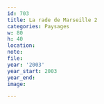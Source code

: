 ```yaml
---
id: 703
title: La rade de Marseille 2
categories: Paysages
w: 80
h: 40
location:
note:
file:
year: '2003'
year_start: 2003
year_end:
image:

---
```

